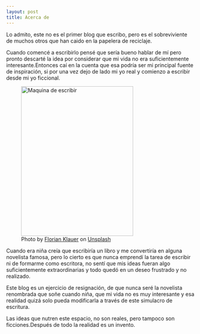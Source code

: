 ```yaml
---
layout: post
title: Acerca de
---
```



Lo admito, este no es el primer blog que escribo, pero es el sobreviviente de muchos otros que han caido en la papelera de reciclaje.

Cuando comencé a escribirlo pensé que sería bueno hablar de mí pero pronto descarté la idea por considerar que mi vida no era suficientemente interesante.Entonces caí en la cuenta que esa podría ser mi principal fuente de inspiración, si por una vez dejo de lado mi yo real y comienzo a escribir desde mi yo ficcional.


<figure>
  <img alt="Maquina de escribir" src="https://images.unsplash.com/reserve/LJIZlzHgQ7WPSh5KVTCB_Typewriter.jpg?ixlib=rb-1.2.1&auto=format&fit=crop&w=1541&q=80" width="300" height="400"/>
  <figcaption>
  Photo by <a href="https://unsplash.com/@florianklauer?utm_source=unsplash&amp;utm_medium=referral&amp;utm_content=creditCopyText">Florian Klauer</a> on <a href="https://unsplash.com/@florianklauer?utm_source=unsplash&amp;utm_medium=referral&amp;utm_content=creditCopyText">Unsplash</a>
  </figcaption>
</figure>


Cuando era niña creía que escribiría un libro y me convertiría en alguna novelista famosa, pero lo cierto es que nunca emprendí la tarea de escribir ni de formarme como escritora, no sentí que mis ideas fueran algo suficientemente extraordinarias y todo quedó en un deseo frustrado y no realizado.

Este blog es  un ejercicio de resignación, de que nunca seré la novelista renombrada que soñe cuando niña, que mi vida no es muy interesante y esa realidad quizá solo pueda modificarla a través de este simulacro de escritura.

Las ideas que nutren este espacio, no son reales, pero tampoco son ficciones.Después de todo la realidad es un invento.